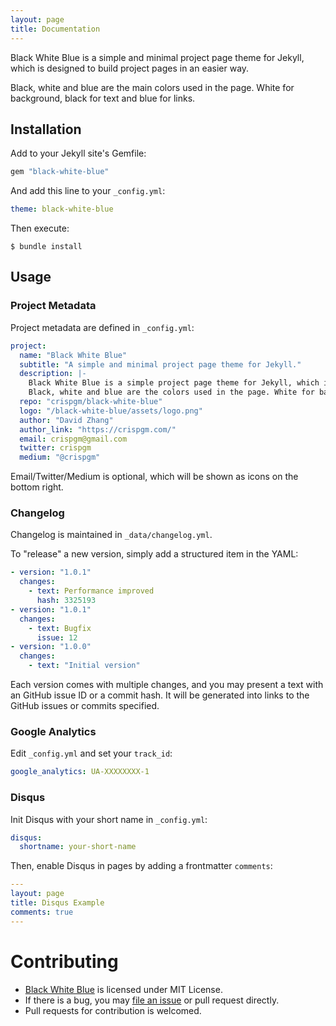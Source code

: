 ```yaml
---
layout: page
title: Documentation
---
```


Black White Blue is a simple and minimal project page theme for Jekyll, which is designed to build project pages in an easier way.

Black, white and blue are the main colors used in the page. White for background, black for text and blue for links.

## Installation

Add to your Jekyll site's Gemfile:

```ruby
gem "black-white-blue"
```

And add this line to your `_config.yml`:

```yaml
theme: black-white-blue
```

Then execute:

```
$ bundle install
```    

## Usage

### Project Metadata

Project metadata are defined in `_config.yml`:

```yaml
project:
  name: "Black White Blue"
  subtitle: "A simple and minimal project page theme for Jekyll."
  description: |-
    Black White Blue is a simple project page theme for Jekyll, which is designed to build project pages in a easier way.
    Black, white and blue are the colors used in the page. White for background, black for text and blue for links.
  repo: "crispgm/black-white-blue"
  logo: "/black-white-blue/assets/logo.png"
  author: "David Zhang"
  author_link: "https://crispgm.com/"
  email: crispgm@gmail.com
  twitter: crispgm
  medium: "@crispgm"
```

Email/Twitter/Medium is optional, which will be shown as icons on the bottom right.

### Changelog

Changelog is maintained in `_data/changelog.yml`.

To "release" a new version, simply add a structured item in the YAML:

```yaml
- version: "1.0.1"
  changes:
    - text: Performance improved
      hash: 3325193
- version: "1.0.1"
  changes:
    - text: Bugfix
      issue: 12
- version: "1.0.0"
  changes:
    - text: "Initial version"
```

Each version comes with multiple changes, and you may present a text with an GitHub issue ID or a commit hash. It will be generated into links to the GitHub issues or commits specified.

### Google Analytics

Edit `_config.yml` and set your `track_id`:

```yaml
google_analytics: UA-XXXXXXXX-1
```

### Disqus

Init Disqus with your short name in `_config.yml`:

```yaml
disqus:
  shortname: your-short-name
```

Then, enable Disqus in pages by adding a frontmatter `comments`:

```yaml
---
layout: page
title: Disqus Example
comments: true
---
```

# Contributing

* [Black White Blue](https://github.com/crispgm/black-white-blue) is licensed under MIT License.
* If there is a bug, you may [file an issue](https://github.com/crispgm/black-white-blue/issues/new) or pull request directly.
* Pull requests for contribution is welcomed.

